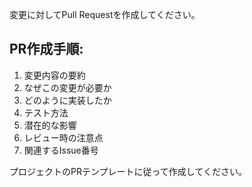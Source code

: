 変更に対してPull Requestを作成してください。

## PR作成手順:
1. 変更内容の要約
2. なぜこの変更が必要か
3. どのように実装したか
4. テスト方法
5. 潜在的な影響
6. レビュー時の注意点
7. 関連するIssue番号

プロジェクトのPRテンプレートに従って作成してください。